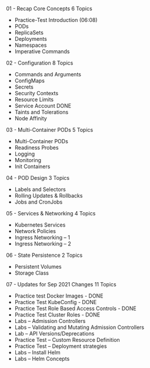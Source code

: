 01 - Recap Core Concepts 6 Topics
 - Practice-Test Introduction (06:08)
 - PODs
 - ReplicaSets
 - Deployments
 - Namespaces
 - Imperative Commands
  
02 - Configuration 8 Topics
 - Commands and Arguments
 - ConfigMaps
 - Secrets
 - Security Contexts
 - Resource Limits
 - Service Account DONE
 - Taints and Tolerations
 - Node Affinity

03 - Multi-Container PODs 5 Topics
 - Multi-Container PODs
 - Readiness Probes
 - Logging
 - Monitoring
 - Init Containers

04 - POD Design 3 Topics
 - Labels and Selectors
 - Rolling Updates & Rollbacks
 - Jobs and CronJobs

05 - Services & Networking 4 Topics
 - Kubernetes Services
 - Network Policies
 - Ingress Networking – 1
 - Ingress Networking – 2

06 - State Persistence 2 Topics
 - Persistent Volumes
 - Storage Class

07 - Updates for Sep 2021 Changes 11 Topics
 - Practice test Docker Images - DONE
 - Practice Test KubeConfig - DONE
 - Practice Test Role Based Access Controls - DONE
 - Practice Test Cluster Roles - DONE
 - Labs – Admission Controllers
 - Labs – Validating and Mutating Admission Controllers
 - Lab – API Versions/Deprecations
 - Practice Test – Custom Resource Definition
 - Practice Test – Deployment strategies
 - Labs – Install Helm
 - Labs – Helm Concepts
